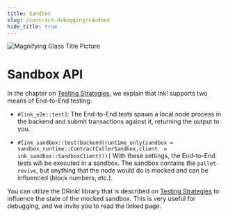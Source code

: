 ```yaml
---
title: Sandbox
slug: /contract-debugging/sandbox
hide_title: true
---
```


![Magnifying Glass Title Picture](/img/title/magnifying-glass.svg)

# Sandbox API

In the chapter on [Testing Strategies](../testing/sandbox.md), we explain that ink! supports
two means of End-to-End testing:

* `#[ink_e2e::test]`:
  The End-to-End tests spawn a local node process in the backend
  and submit transactions against it, returning the output to you.

* `#[ink_sandbox::test(backend(runtime_only(sandbox = sandbox_runtime::ContractCallerSandbox,client  = ink_sandbox::SandboxClient)))]` 
  With these settings, the End-to-End tests will be executed in
  a sandbox. The sandbox contains the `pallet-revive`, but anything
  that the node would do is mocked and can be influenced (block numbers, etc.).

You can utilize the DRink! library that is described on
[Testing Strategies](../testing/sandbox.md) to influence the state of the mocked 
sandbox. This is very useful for debugging, and we invite you to read the linked page.